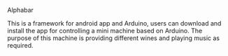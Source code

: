 Alphabar

This is a framework for android app and Arduino, users can download and install the app for controlling a mini machine based on Arduino. The purpose of this machine is providing different wines and playing music as required.